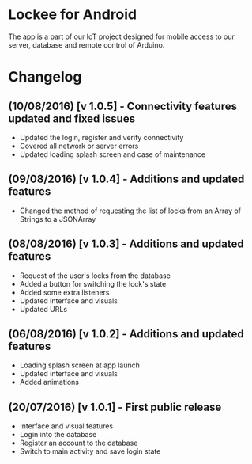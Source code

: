 # Lockee for Android
The app is a part of our IoT project designed for mobile access to our server, database and remote control of Arduino.

# Changelog

## (10/08/2016) [v 1.0.5] - Connectivity features updated and fixed issues
* Updated the login, register and verify connectivity
* Covered all network or server errors
* Updated loading splash screen and case of maintenance

## (09/08/2016) [v 1.0.4] - Additions and updated features
* Changed the method of requesting the list of locks from an Array of Strings to a JSONArray

## (08/08/2016) [v 1.0.3] - Additions and updated features
* Request of the user's locks from the database
* Added a button for switching the lock's state
* Added some extra listeners
* Updated interface and visuals
* Updated URLs

## (06/08/2016) [v 1.0.2] - Additions and updated features
* Loading splash screen at app launch
* Updated interface and visuals
* Added animations

## (20/07/2016) [v 1.0.1] - First public release
* Interface and visual features
* Login into the database
* Register an account to the database
* Switch to main activity and save login state
